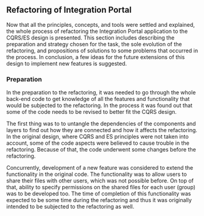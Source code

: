 ## Refactoring of Integration Portal

Now that all the principles, concepts, and tools were settled and explained, the whole process of refactoring the Integration Portal application to the CQRS/ES design is presented. This section includes describing the preparation and strategy chosen for the task, the sole evolution of the refactoring, and propositions of solutions to some problems that occurred in the process. In conclusion, a few ideas for the future extensions of this design to implement new features is suggested.

### Preparation

In the preparation to the refactoring, it was needed to go through the whole back-end code to get knowledge of all the features and functionality that would be subjected to the refactoring. In the process it was found out that some of the code needs to be revised to better fit the CQRS design.

The first thing was to to untangle the dependencies of the components and layers to find out how they are connected and how it affects the refactoring. In the original design, where CQRS and ES principles were not taken into account, some of the code aspects were believed to cause trouble in the refactoring. Because of that, the code underwent some changes before the refactoring.

Concurrently, development of a new feature was considered to extend the functionality in the original code. The functionality was to allow users to share their files with other users, which was not possible before. On top of that, ability to specify permissions on the shared files for each user (group) was to be developed too. The time of completion of this functionality was expected to be some time during the refactoring and thus it was originally intended to be subjected to the refactoring as well.

